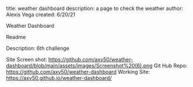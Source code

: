 title: weather dashboard
description: a page to check the weather
author: Alexis Vega
created: 6/20/21

Weather Dashboard

Readme

Description:
6th challenge 

Site Screen shot: 
https://github.com/axv50/weather-dashboard/blob/main/assets/images/Screenshot%20(6).png
Git Hub Repo:
https://github.com/axv50/weather-dashboard
Working Site:
https://axv50.github.io/weather-dashboard/